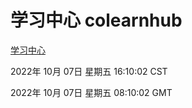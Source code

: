 # 学习中心 colearnhub
[学习中心](http://27.19.33.125:56308/colearnhub/)

2022年 10月 07日 星期五 16:10:02 CST

2022年 10月 07日 星期五 08:10:02 GMT
